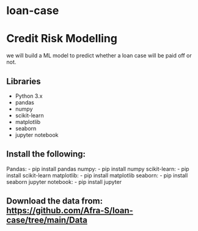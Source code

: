 # loan-case
# Credit Risk Modelling
we will build a ML model to predict whether a loan case will be paid off or not. 

## Libraries

* Python 3.x
* pandas
* numpy
* scikit-learn
* matplotlib
* seaborn
* jupyter notebook

## Install the following:

Pandas:           - pip install pandas
numpy:            - pip install numpy
scikit-learn:     - pip install scikit-learn
matplotlib:       - pip install matplotlib 
seaborn:          - pip install seaborn
jupyter notebook: - pip install jupyter
## Download the data from: https://github.com/Afra-S/loan-case/tree/main/Data
